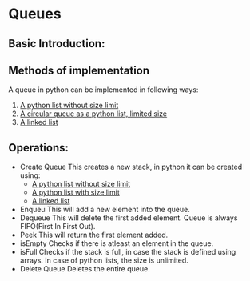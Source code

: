 # Queues

## Basic Introduction:

## Methods of implementation
A queue in python can be implemented in following ways:
1. [A python list without size limit](queue_list_unlimited.py)
2. [A circular queue as a python list, limited size](circular_queue_list.py)
3. [A linked list](stack_linked_list.py)

## Operations:

* Create Queue
    This creates a new stack, in python it can be created using:
    * [A python list without size limit](queue_list_unlimited.py)
    * [A python list with size limit](queue_list_limited.py)
    * [A linked list](queue_linked_list.py)
* Enqueu
    This will add a new element into the queue.
* Dequeue
    This will delete the first added element. Queue is always FIFO(First In First Out).
* Peek
    This will return the first element added.
* isEmpty
    Checks if there is atleast an element in the queue.
* isFull
    Checks if the stack is full, in case the stack is defined using arrays. In case of python lists, the size is unlimited.
* Delete Queue
    Deletes the entire queue.